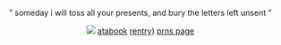 
<p align="center">  ” someday i will toss all your         presents, and bury the letters left unsent ” ‏
</div>

<div align="center">
<div align="center">

<p align="center">

![](https://files.catbox.moe/rr0r9f.jpg)     [atabook](https://forest.atabook.org) [rentry](https://rentry.co/bonehunter))  [prns page](https://en.pronouns.page/@041423/) ‏ 

<p align="center">


